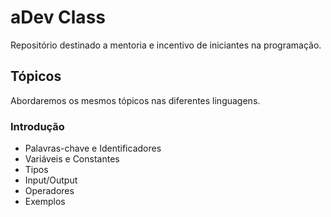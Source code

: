 # aDev Class
Repositório destinado a mentoria e incentivo de iniciantes na programação.

## Tópicos
Abordaremos os mesmos tópicos nas diferentes linguagens.

### Introdução
- Palavras-chave e Identificadores
- Variáveis e Constantes
- Tipos
- Input/Output
- Operadores
- Exemplos
